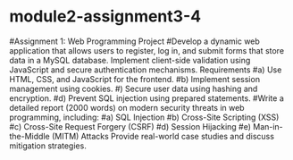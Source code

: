 # module2-assignment3-4
#Assignment 1: Web Programming Project
#Develop a dynamic web application that allows users to register, log in, and submit forms that store data in a MySQL database. Implement client-side validation using JavaScript and secure authentication mechanisms.
Requirements
#a)
Use HTML, CSS, and JavaScript for the frontend.
#b)
Implement session management using cookies.
#)
Secure user data using hashing and encryption.
#d)
Prevent SQL injection using prepared statements.
#Write a detailed report (2000 words) on modern security threats in web programming, including:
#a)
SQL Injection
#b)
Cross-Site Scripting (XSS)
#c)
Cross-Site Request Forgery (CSRF)
#d)
Session Hijacking
#e)
Man-in-the-Middle (MITM) Attacks
Provide real-world case studies and discuss mitigation strategies.
